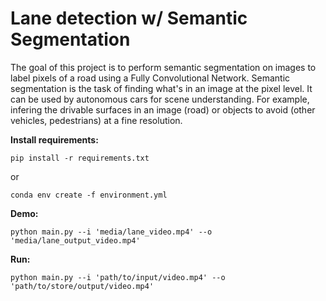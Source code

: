 # Lane detection w/ Semantic Segmentation

The goal of this project is to perform semantic segmentation on images to label pixels of a road using a 
Fully Convolutional Network. Semantic segmentation is the task of finding what's in an image at the pixel level. 
It can be used by autonomous cars for scene understanding. For example, infering the drivable surfaces in an image 
(road) or objects to avoid (other vehicles, pedestrians) at a fine resolution.

**Install requirements:**

`pip install -r requirements.txt`

or 

`conda env create -f environment.yml`

**Demo:**

`python main.py --i 'media/lane_video.mp4' --o 'media/lane_output_video.mp4'`

**Run:**

`python main.py --i 'path/to/input/video.mp4' --o 'path/to/store/output/video.mp4'`
